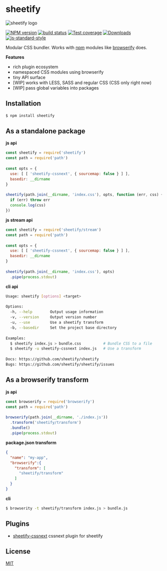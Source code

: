 # sheetify
<img
  alt="sheetify logo"
  height="100"
  style="max-width: 100%"
  data-canonical-src="https://github.com/sheetify/logo"
  src="https://raw.githubusercontent.com/sheetify/logo/master/512v6.png">

[![NPM version][npm-image]][npm-url]
[![build status][travis-image]][travis-url]
[![Test coverage][codecov-image]][codecov-url]
[![Downloads][downloads-image]][downloads-url]
[![js-standard-style][standard-image]][standard-url]

Modular CSS bundler. Works with [npm](http://npmjs.org/) modules like
[browserify](http://browserify.org/) does.

__Features__
- rich plugin ecosystem
- namespaced CSS modules using browserify
- tiny API surface
- [WIP] works with LESS, SASS and regular CSS (CSS only right now)
- [WIP] pass global variables into packages

## Installation
```sh
$ npm install sheetify
```

## As a standalone package
__js api__
```js
const sheetify = require('sheetify')
const path = require('path')

const opts = {
  use: [ [ 'sheetify-cssnext', { sourcemap: false } ] ],
  basedir: __dirname
}

sheetify(path.join(__dirname, 'index.css'), opts, function (err, css) {
  if (err) throw err
  console.log(css)
})
```

__js stream api__
```js
const sheetify = require('sheetify/stream')
const path = require('path')

const opts = {
  use: [ [ 'sheetify-cssnext', { sourcemap: false } ] ],
  basedir: __dirname
}

sheetify(path.join(__dirname, 'index.css'), opts)
  .pipe(process.stdout)
```

__cli api__
```sh
Usage: sheetify [options] <target>

Options:
  -h, --help        Output usage information
  -v, --version     Output version number
  -u, --use         Use a sheetify transform
  -b, --basedir     Set the project base directory

Examples:
  $ sheetify index.js > bundle.css          # Bundle CSS to a file
  $ sheetify -u sheetify-cssnext index.js   # Use a transform

Docs: https://github.com/sheetify/sheetify
Bugs: https://github.com/sheetify/sheetify/issues
```

## As a browserify transform
__js api__
```js
const browserify = require('browserify')
const path = require('path')

browserify(path.join(__dirname, './index.js'))
  .transform('sheetify/transform')
  .bundle()
  .pipe(process.stdout)
```

__package.json transform__
```json
{
  "name": "my-app",
  "browserify":{
    "transform": [
      "sheetify/transform"
    ]
  }
}
```

__cli__
```sh
$ browserity -t sheetify/transform index.js > bundle.js
```

## Plugins
- [sheetify-cssnext](https://github.com/sheetify/sheetify-cssnext) cssnext
  plugin for sheetify

## License
[MIT](https://tldrlegal.com/license/mit-license)

[npm-image]: https://img.shields.io/npm/v/sheetify.svg?style=flat-square
[npm-url]: https://npmjs.org/package/sheetify
[travis-image]: https://img.shields.io/travis/sheetify/sheetify/master.svg?style=flat-square
[travis-url]: https://travis-ci.org/sheetify/sheetify
[codecov-image]: https://img.shields.io/codecov/c/github/sheetify/sheetify/master.svg?style=flat-square
[codecov-url]: https://codecov.io/github/sheetify/sheetify
[downloads-image]: http://img.shields.io/npm/dm/sheetify.svg?style=flat-square
[downloads-url]: https://npmjs.org/package/sheetify
[standard-image]: https://img.shields.io/badge/code%20style-standard-brightgreen.svg?style=flat-square
[standard-url]: https://github.com/feross/standard
